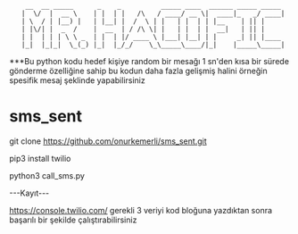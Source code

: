 

                          
<html>


  
        __  __ _____      _    _          _____ ____  ______ _____ _____ 
       |  \/  |  __ \    | |  | |   /\   / ____/ __ \|  ____|_   _/ ____|
       | \  / | |__) |   | |__| |  /  \ | |   | |  | | |__    | || |     
       | |\/| |  _  /    |  __  | / /\ \| |   | |  | |  __|   | || |     
       | |  | | | \ \ _  | |  | |/ ____ \ |___| |__| | |     _| || |____ 
       |_|  |_|_|  \_(_) |_|  |_/_/    \_\_____\____/|_|    |_____\_____|
                                                                          
                                                                          
    
</html>
                                        

***Bu python kodu hedef kişiye random bir mesağı 1 sn'den kısa bir sürede gönderme özelliğine sahip bu kodun daha fazla gelişmiş halini örneğin spesifik mesaj şeklinde yapabilirsiniz

# sms_sent

git clone https://github.com/onurkemerli/sms_sent.git

pip3 install twilio

python3 call_sms.py

---Kayıt---

https://console.twilio.com/
gerekli 3 veriyi kod bloğuna yazdıktan sonra başarılı bir şekilde çalıştırabilirsiniz
